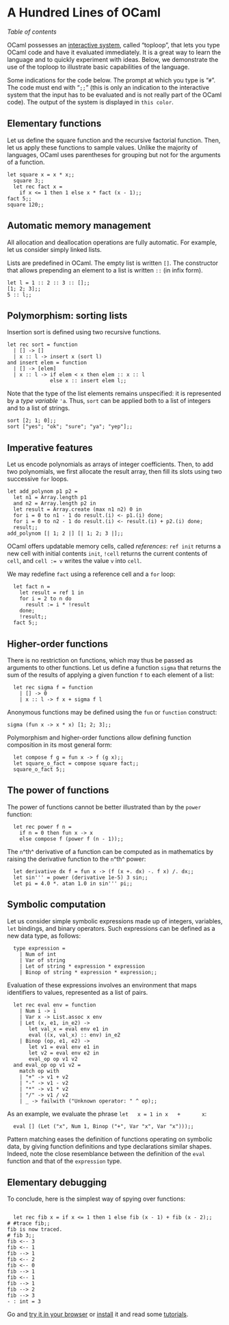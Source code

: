 A Hundred Lines of OCaml
========================

*Table of contents*

OCaml possesses an [interactive system](description.html#interactive),
called “toploop”, that lets you type OCaml code and have it evaluated
immediately. It is a great way to learn the language and to quickly
experiment with ideas. Below, we demonstrate the use of the toploop to
illustrate basic capabilities of the language.

Some indications for the code below. The prompt at which you type is
“`#`”. The code must end with “`;;`” (this is only an indication to the
interactive system that the input has to be evaluated and is not really
part of the OCaml code). The output of the system is displayed in
`this color`.

Elementary functions
--------------------

Let us define the square function and the recursive factorial function.
Then, let us apply these functions to sample values. Unlike the majority
of languages, OCaml uses parentheses for grouping but not for the
arguments of a function.

~~~~ {.listing ml:content="ocaml"}
let square x = x * x;;
  square 3;;
  let rec fact x =
    if x <= 1 then 1 else x * fact (x - 1);;
fact 5;;
square 120;;
~~~~

Automatic memory management
---------------------------

All allocation and deallocation operations are fully automatic. For
example, let us consider simply linked lists.

Lists are predefined in OCaml. The empty list is written `[]`. The
constructor that allows prepending an element to a list is written `::`
(in infix form).

~~~~ {.listing ml:content="ocaml"}
let l = 1 :: 2 :: 3 :: [];;
[1; 2; 3];;
5 :: l;;
~~~~

Polymorphism: sorting lists
---------------------------

Insertion sort is defined using two recursive functions.

~~~~ {.listing ml:content="ocaml"}
let rec sort = function
  | [] -> []
  | x :: l -> insert x (sort l)
and insert elem = function
  | [] -> [elem]
  | x :: l -> if elem < x then elem :: x :: l
              else x :: insert elem l;;
~~~~

Note that the type of the list elements remains unspecified: it is
represented by a *type variable* `'a`. Thus, `sort` can be applied both
to a list of integers and to a list of strings.

~~~~ {.listing ml:content="ocaml"}
sort [2; 1; 0];;
sort ["yes"; "ok"; "sure"; "ya"; "yep"];;
~~~~

Imperative features
-------------------

Let us encode polynomials as arrays of integer coefficients. Then, to
add two polynomials, we first allocate the result array, then fill its
slots using two successive `for` loops.

~~~~ {.listing ml:content="ocaml"}
let add_polynom p1 p2 =
  let n1 = Array.length p1
  and n2 = Array.length p2 in
  let result = Array.create (max n1 n2) 0 in
  for i = 0 to n1 - 1 do result.(i) <- p1.(i) done;
  for i = 0 to n2 - 1 do result.(i) <- result.(i) + p2.(i) done;
  result;;
add_polynom [| 1; 2 |] [| 1; 2; 3 |];;
~~~~

OCaml offers updatable memory cells, called *references*: `ref init`
returns a new cell with initial contents `init`, `!cell` returns the
current contents of `cell`, and `cell := v` writes the value `v` into
`cell`.

We may redefine `fact` using a reference cell and a `for` loop:

~~~~ {.listing ml:content="ocaml"}
  let fact n =
    let result = ref 1 in
    for i = 2 to n do
      result := i * !result
    done;
    !result;;
  fact 5;;
~~~~

Higher-order functions
----------------------

There is no restriction on functions, which may thus be passed as
arguments to other functions. Let us define a function `sigma` that
returns the sum of the results of applying a given function `f` to each
element of a list:

~~~~ {.listing ml:content="ocaml"}
  let rec sigma f = function
    | [] -> 0
    | x :: l -> f x + sigma f l
~~~~

Anonymous functions may be defined using the `fun` or `function`
construct:

~~~~ {.listing ml:content="ocaml"}
sigma (fun x -> x * x) [1; 2; 3];;
~~~~

Polymorphism and higher-order functions allow defining function
composition in its most general form:

~~~~ {.listing ml:content="ocaml"}
  let compose f g = fun x -> f (g x);;
  let square_o_fact = compose square fact;;
  square_o_fact 5;;
~~~~

The power of functions
----------------------

The power of functions cannot be better illustrated than by the `power`
function:

~~~~ {.listing ml:content="ocaml"}
  let rec power f n = 
    if n = 0 then fun x -> x 
    else compose f (power f (n - 1));;
~~~~

The `n`^th^ derivative of a function can be computed as in mathematics
by raising the derivative function to the `n`^th^ power:

~~~~ {.listing ml:content="ocaml"}
  let derivative dx f = fun x -> (f (x +. dx) -. f x) /. dx;;
  let sin''' = power (derivative 1e-5) 3 sin;;
  let pi = 4.0 *. atan 1.0 in sin''' pi;;
~~~~

Symbolic computation
--------------------

Let us consider simple symbolic expressions made up of integers,
variables, `let` bindings, and binary operators. Such expressions can be
defined as a new data type, as follows:

~~~~ {.listing ml:content="ocaml silent"}
  type expression =
    | Num of int
    | Var of string
    | Let of string * expression * expression
    | Binop of string * expression * expression;;
~~~~

Evaluation of these expressions involves an environment that maps
identifiers to values, represented as a list of pairs.

~~~~ {.listing ml:content="ocaml"}
  let rec eval env = function
    | Num i -> i
    | Var x -> List.assoc x env
    | Let (x, e1, in_e2) ->
       let val_x = eval env e1 in
       eval ((x, val_x) :: env) in_e2
    | Binop (op, e1, e2) ->
       let v1 = eval env e1 in
       let v2 = eval env e2 in
       eval_op op v1 v2
  and eval_op op v1 v2 =
    match op with
    | "+" -> v1 + v2
    | "-" -> v1 - v2
    | "*" -> v1 * v2
    | "/" -> v1 / v2
    | _ -> failwith ("Unknown operator: " ^ op);;
~~~~

As an example, we evaluate the phrase `let   x = 1 in x   +       x`:

~~~~ {.listing ml:content="ocaml"}
  eval [] (Let ("x", Num 1, Binop ("+", Var "x", Var "x")));;
~~~~

Pattern matching eases the definition of functions operating on symbolic
data, by giving function definitions and type declarations similar
shapes. Indeed, note the close resemblance between the definition of the
`eval` function and that of the `expression` type.

Elementary debugging
--------------------

To conclude, here is the simplest way of spying over functions:

~~~~ {.listing}

  let rec fib x = if x <= 1 then 1 else fib (x - 1) + fib (x - 2);;
# #trace fib;;
fib is now traced.
# fib 3;;
fib <-- 3
fib <-- 1
fib --> 1
fib <-- 2
fib <-- 0
fib --> 1
fib <-- 1
fib --> 1
fib --> 2
fib --> 3
- : int = 3
~~~~

Go and [try it in your browser](http://try.ocamlpro.com/) or
[install](install.html) it and read some [tutorials](tutorials/).
